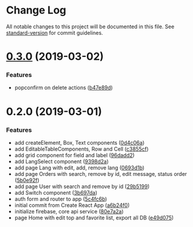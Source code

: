 # Change Log

All notable changes to this project will be documented in this file. See [standard-version](https://github.com/conventional-changelog/standard-version) for commit guidelines.

<a name="0.3.0"></a>
# [0.3.0](https://github.com/andriy-ilin/ukrainer.web/compare/v0.2.0...v0.3.0) (2019-03-02)


### Features

* popconfirm on delete actions ([b47e89d](https://github.com/andriy-ilin/ukrainer.web/commit/b47e89d))



<a name="0.2.0"></a>
# 0.2.0 (2019-03-01)


### Features

* add createElement, Box, Text components ([0d4c06a](https://github.com/andriy-ilin/ukrainer.web/commit/0d4c06a))
* add EditableTableComponents, Row and Cell ([c3855cf](https://github.com/andriy-ilin/ukrainer.web/commit/c3855cf))
* add grid component for field and label ([96dadd2](https://github.com/andriy-ilin/ukrainer.web/commit/96dadd2))
* add LangSelect component ([9398d2a](https://github.com/andriy-ilin/ukrainer.web/commit/9398d2a))
* add page Lang with edit, add, remove lang ([0693d1b](https://github.com/andriy-ilin/ukrainer.web/commit/0693d1b))
* add page Orders with search, remove by id, edit message, status order ([5b0e92f](https://github.com/andriy-ilin/ukrainer.web/commit/5b0e92f))
* add page User with search and remove by id ([29b5199](https://github.com/andriy-ilin/ukrainer.web/commit/29b5199))
* add Switch component ([3b697da](https://github.com/andriy-ilin/ukrainer.web/commit/3b697da))
* auth form and router to app ([5c4fc6b](https://github.com/andriy-ilin/ukrainer.web/commit/5c4fc6b))
* initial commit from Create React App ([a6b24f0](https://github.com/andriy-ilin/ukrainer.web/commit/a6b24f0))
* initialize firebase, core api service ([80e7a2a](https://github.com/andriy-ilin/ukrainer.web/commit/80e7a2a))
* page Home with edit top and favorite list, export all DB ([e49d075](https://github.com/andriy-ilin/ukrainer.web/commit/e49d075))
